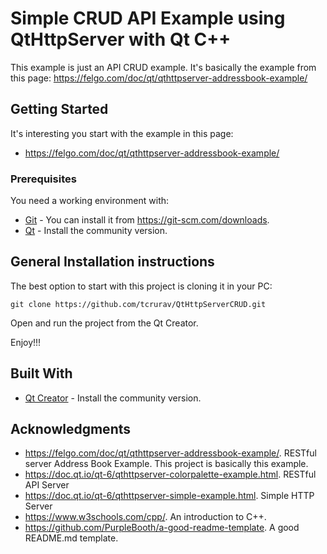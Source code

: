 # Simple CRUD API Example using QtHttpServer with Qt C++

This example is just an API CRUD example. It's basically the example from this page: https://felgo.com/doc/qt/qthttpserver-addressbook-example/
 

## Getting Started

It's interesting you start with the example in this page: 
 - https://felgo.com/doc/qt/qthttpserver-addressbook-example/

### Prerequisites

You need a working environment with:
* [Git](https://git-scm.com) - You can install it from https://git-scm.com/downloads.
* [Qt](https://www.qt.io/download-open-source) - Install the community version.

## General Installation instructions

The best option to start with this project is cloning it in your PC:

```
git clone https://github.com/tcrurav/QtHttpServerCRUD.git
```

Open and run the project from the Qt Creator.

Enjoy!!!

## Built With

* [Qt Creator](https://www.qt.io/download-open-source) - Install the community version.

## Acknowledgments

* https://felgo.com/doc/qt/qthttpserver-addressbook-example/. RESTful server Address Book Example. This project is basically this example.
* https://doc.qt.io/qt-6/qthttpserver-colorpalette-example.html. RESTful API Server
* https://doc.qt.io/qt-6/qthttpserver-simple-example.html. Simple HTTP Server
* https://www.w3schools.com/cpp/. An introduction to C++.
* https://github.com/PurpleBooth/a-good-readme-template. A good README.md template.